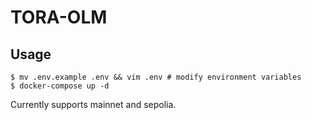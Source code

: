 # TORA-OLM

## Usage
```shell
$ mv .env.example .env && vim .env # modify environment variables
$ docker-compose up -d
```

Currently supports mainnet and sepolia. 
